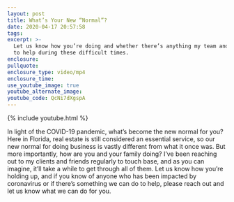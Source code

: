```yaml
---
layout: post
title: What’s Your New “Normal”?
date: 2020-04-17 20:57:58
tags:
excerpt: >-
  Let us know how you’re doing and whether there’s anything my team and I can do
  to help during these difficult times.
enclosure:
pullquote:
enclosure_type: video/mp4
enclosure_time:
use_youtube_image: true
youtube_alternate_image:
youtube_code: QcNi7dXgspA
---
```


{% include youtube.html %}

In light of the COVID-19 pandemic, what’s become the new normal for you? Here in Florida, real estate is still considered an essential service, so our new normal for doing business is vastly different from what it once was. But more importantly, how are you and your family doing? I’ve been reaching out to my clients and friends regularly to touch base, and as you can imagine, it’ll take a while to get through all of them. Let us know how you’re holding up, and if you know of anyone who has been impacted by coronavirus or if there’s something we can do to help, please reach out and let us know what we can do for you.